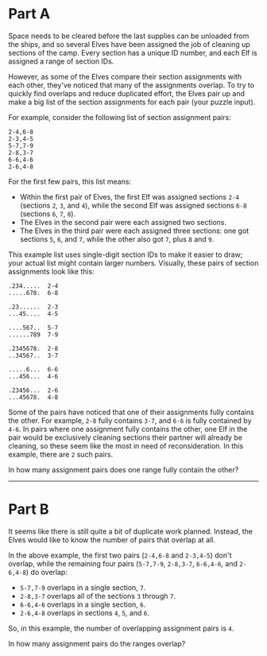 # Part A

Space needs to be cleared before the last supplies can be unloaded from the ships, and so several
Elves have been assigned the job of cleaning up sections of the camp. Every section has a unique ID
number, and each Elf is assigned a range of section IDs.

However, as some of the Elves compare their section assignments with each other, they've noticed
that many of the assignments overlap. To try to quickly find overlaps and reduce duplicated effort,
the Elves pair up and make a big list of the section assignments for each pair (your puzzle input).

For example, consider the following list of section assignment pairs:

```
2-4,6-8
2-3,4-5
5-7,7-9
2-8,3-7
6-6,4-6
2-6,4-8
```

For the first few pairs, this list means:

- Within the first pair of Elves, the first Elf was assigned sections `2-4` (sections `2`, `3`, and
  `4`), while the second Elf was assigned sections `6-8` (sections `6`, `7`, `8`).
- The Elves in the second pair were each assigned two sections.
- The Elves in the third pair were each assigned three sections: one got sections `5`, `6`, and `7`,
  while the other also got `7`, plus `8` and `9`.

This example list uses single-digit section IDs to make it easier to draw; your actual list might
contain larger numbers. Visually, these pairs of section assignments look like this:

```
.234.....  2-4
.....678.  6-8

.23......  2-3
...45....  4-5

....567..  5-7
......789  7-9

.2345678.  2-8
..34567..  3-7

.....6...  6-6
...456...  4-6

.23456...  2-6
...45678.  4-8
```

Some of the pairs have noticed that one of their assignments fully contains the other. For example,
`2-8` fully contains `3-7`, and `6-6` is fully contained by `4-6`. In pairs where one assignment
fully contains the other, one Elf in the pair would be exclusively cleaning sections their partner
will already be cleaning, so these seem like the most in need of reconsideration. In this example,
there are `2` such pairs.

In how many assignment pairs does one range fully contain the other?

---

# Part B

It seems like there is still quite a bit of duplicate work planned. Instead, the Elves would like to
know the number of pairs that overlap at all.

In the above example, the first two pairs (`2-4,6-8` and `2-3,4-5`) don't overlap, while the
remaining four pairs (`5-7,7-9`, `2-8,3-7`, `6-6,4-6`, and `2-6,4-8`) do overlap:

- `5-7,7-9` overlaps in a single section, `7`.
- `2-8,3-7` overlaps all of the sections `3` through `7`.
- `6-6,4-6` overlaps in a single section, `6`.
- `2-6,4-8` overlaps in sections `4`, `5`, and `6`.

So, in this example, the number of overlapping assignment pairs is `4`.

In how many assignment pairs do the ranges overlap?
